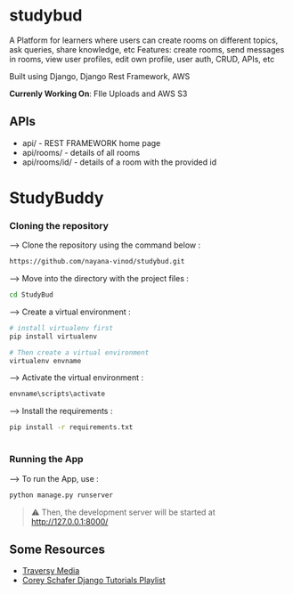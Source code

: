 # studybud
A Platform for learners where users can create rooms on different topics, ask queries, share knowledge, etc
Features: create rooms, send messages in rooms, view user profiles, edit own profile, user auth, CRUD, APIs, etc

Built using Django, Django Rest Framework, AWS

**Currenly Working On**: FIle Uploads and AWS S3

## APIs
- api/ - REST FRAMEWORK home page
- api/rooms/ - details of all rooms
- api/rooms/id/ - details of a room with the provided id 

# StudyBuddy
</div>

### Cloning the repository

--> Clone the repository using the command below :
```bash
https://github.com/nayana-vinod/studybud.git

```

--> Move into the directory with the project files : 
```bash
cd StudyBud

```

--> Create a virtual environment :
```bash
# install virtualenv first
pip install virtualenv

# Then create a virtual environment
virtualenv envname

```

--> Activate the virtual environment :
```bash
envname\scripts\activate

```

--> Install the requirements :
```bash
pip install -r requirements.txt

```

#

### Running the App

--> To run the App, use :
```bash
python manage.py runserver

```

> ⚠ Then, the development server will be started at http://127.0.0.1:8000/

## Some Resources
- [Traversy Media](https://www.youtube.com/watch?v=PtQiiknWUcI)
- [Corey Schafer Django Tutorials Playlist](https://www.youtube.com/playlist?list=PL-osiE80TeTtoQCKZ03TU5fNfx2UY6U4p)
